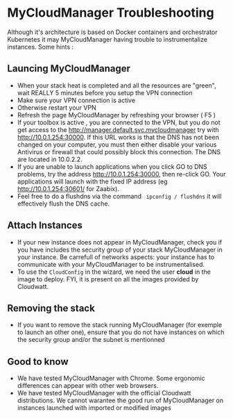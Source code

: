 # MyCloudManager Troubleshooting

Although it's architecture is based on Docker containers and orchestrator Kubernetes it may MyCloudManager having trouble to instrumentalize instances. Some hints :


## Launcing MyCloudManager
* When your stack heat is completed and all the resources are "green", wait REALLY 5 minutes before you setup the VPN connection
* Make sure your VPN connection is active
* Otherwise restart your VPN
* Refresh the page MyCloudManager by refreshing your browser ( F5 )
* If your toolbox is active , you are connected to the VPN, but you do not get access to the http://manager.default.svc.mycloudmanager try with http://10.0.1.254:30000. If this URL works is that the DNS has not been changed on your computer, you must then either disable your various Antivirus or firewall that could possibly block this connection. The DNS are located in 10.0.2.2.
* If you are unable to launch applications when you click GO to DNS problems, try the address
http://10.0.1.254:30000, then re-click GO. Your applications will launch with the fixed IP address (eg http://10.0.1.254:30601/ for Zaabix).
* Feel free to do a flushdns via the command ` ipconfig / flushdns` it will effectively flush the DNS cache.

## Attach Instances
* If your new instance does not appear in MyCloudManager, check you if you have includes the security group of your stack MyCloudManager in your instance. Be carrefull of networks aspects: your instance has to communicate with your MyCloudManager to be instrumentalised.
* To use the `CloudConfig` in the wizard, we need the user **cloud** in the image to deploy. FYI, it is present on all the images provided by Cloudwatt.
## Removing the stack
* If you want to remove the stack running MyCloudManager (for exemple to launch an other one), ensure that you do not have instances on which the security group and/or the subnet is mentionned

## Good to know
* We have tested MyCloudManager with Chrome. Some ergonomic differences can appear with other web browsers.
* We have tested MyCloudManager with the official Cloudwatt distributions. We cannot warantee the good run of MyCloudManager on instances launched with imported or modified images
